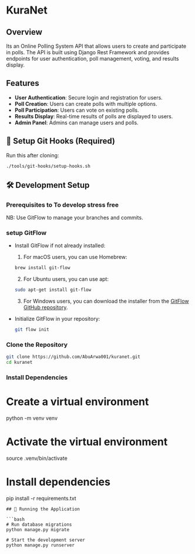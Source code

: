 # KuraNet
## Overview
Its an Online Polling System API that allows users to create and participate in polls. The API is built using Django Rest Framework and provides endpoints for user authentication, poll management, voting, and results display.

## Features
- **User Authentication**: Secure login and registration for users.
- **Poll Creation**: Users can create polls with multiple options.
- **Poll Participation**: Users can vote on existing polls.
- **Results Display**: Real-time results of polls are displayed to users.
- **Admin Panel**: Admins can manage users and polls.

## 🚧 Setup Git Hooks (Required)

Run this after cloning:

```bash
./tools/git-hooks/setup-hooks.sh
```

## 🛠️ Development Setup

### Prerequisites to To develop stress free
NB: Use GitFlow to manage your branches and commits.
### setup GitFlow
- Install GitFlow if not already installed:
    1. For macOS users, you can use Homebrew:
    ```bash
    brew install git-flow
    ```
    2. For Ubuntu users, you can use apt:
    ```bash
    sudo apt-get install git-flow
    ```
    3. For Windows users, you can download the installer from the [GitFlow GitHub repository](https://github.com/nvie/gitflow).

- Initialize GitFlow in your repository:
    ```bash
    git flow init
    ```
### Clone the Repository


```bash
git clone https://github.com/AbuArwa001/kuranet.git
cd kuranet
```

### Install Dependencies
# Create a virtual environment
python -m venv venv

# Activate the virtual environment
source .venv/bin/activate

# Install dependencies
pip install -r requirements.txt
```
## 🏃 Running the Application

```bash
# Run database migrations
python manage.py migrate

# Start the development server
python manage.py runserver
```